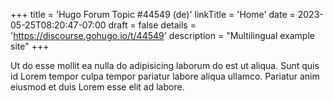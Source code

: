 +++
title = 'Hugo Forum Topic #44549 (de)'
linkTitle = 'Home'
date = 2023-05-25T08:20:47-07:00
draft = false
details = 'https://discourse.gohugo.io/t/44549'
description = "Multilingual example site"
+++

Ut do esse mollit ea nulla do adipisicing laborum do est ut aliqua. Sunt quis id Lorem tempor culpa tempor pariatur labore aliqua ullamco. Pariatur anim eiusmod et duis Lorem esse elit ad labore.
